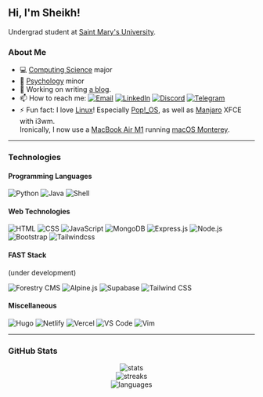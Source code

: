 ## Hi, I'm Sheikh!

Undergrad student at [Saint Mary's University](https://www.smu.ca/).

### About Me

-   💻 [Computing Science](https://www.smu.ca/academics/computing-science-program.html) major
-   🧠 [Psychology](https://www.smu.ca/academics/psychology-program.html) minor
-   🔭 Working on writing [a blog](https://cybar.dev "cybar.dev").
-   📫 How to reach me: [![Email](https://img.shields.io/badge/-Email-grey?style=flat&logo=mail.ru)](mailto:sheikh@cybar.dev "sheikh@cybar.dev") [![LinkedIn](https://img.shields.io/badge/-LinkedIn-grey?style=flat&logo=linkedin)](https://linkedin.com/in/cybardev) [![Discord](https://img.shields.io/badge/-Discord-grey?style=flat&logo=discord&logoColor=white)](https://discord.com/users/316478839146676224) [![Telegram](https://img.shields.io/badge/-Telegram-grey?style=flat&logo=minutemailer&logoColor=white)](https://t.me/cybardev)
-   ⚡ Fun fact: I love [Linux](https://en.wikipedia.org/wiki/Linux/)! Especially [Pop!\_OS](https://pop.system76.com/), as well as [Manjaro](https://manjaro.org/) XFCE with i3wm.<br />Ironically, I now use a [MacBook Air M1](https://www.apple.com/ca/macbook-air/) running [macOS Monterey](https://www.apple.com/ca/macos/monterey/).

---

### Technologies

#### Programming Languages

![Python](https://img.shields.io/badge/-Python-grey?style=for-the-badge&logo=python&logoColor=white)
![Java](https://img.shields.io/badge/-Java-grey?style=for-the-badge&logo=java&logoColor=white)
![Shell](https://img.shields.io/badge/-Shell-grey?style=for-the-badge&logo=gnubash&logoColor=white)

#### Web Technologies

![HTML](https://img.shields.io/badge/-HTML-grey?style=for-the-badge&logo=HTML5)
![CSS](https://img.shields.io/badge/-CSS3-grey?style=for-the-badge&logo=CSS3&logoColor=cornflowerblue)
![JavaScript](https://img.shields.io/badge/-JS-grey?style=for-the-badge&logo=JavaScript)
![MongoDB](https://img.shields.io/badge/-MongoDB-grey?style=for-the-badge&logo=MongoDB)
![Express.js](https://img.shields.io/badge/-Expressjs-grey?style=for-the-badge&logo=Express)
![Node.js](https://img.shields.io/badge/-Node.js-grey?style=for-the-badge&logo=node.js)
![Bootstrap](https://img.shields.io/badge/-Bootstrap-grey?style=for-the-badge&logo=Bootstrap)
![Tailwindcss](https://img.shields.io/badge/-Tailwind-grey?style=for-the-badge&logo=Tailwindcss)

#### FAST Stack

(under development)

![Forestry CMS](https://img.shields.io/badge/-Forestry%20CMS-grey?style=for-the-badge&logo=forestry)
![Alpine.js](https://img.shields.io/badge/-Alpine.js-grey?style=for-the-badge&logo=alpine.js)
![Supabase](https://img.shields.io/badge/-Supabase-grey?style=for-the-badge&logo=supabase)
![Tailwind CSS](https://img.shields.io/badge/-Tailwind%20CSS-grey?style=for-the-badge&logo=tailwindcss)

#### Miscellaneous

![Hugo](https://img.shields.io/badge/-Hugo-grey?style=for-the-badge&logo=hugo&logoColor=white)
![Netlify](https://img.shields.io/badge/-Netlify-grey?style=for-the-badge&logo=netlify&logoColor=white)
![Vercel](https://img.shields.io/badge/-Vercel-grey?style=for-the-badge&logo=vercel)
![VS Code](https://img.shields.io/badge/-VS%20Code-grey?style=for-the-badge&logo=visualstudiocode)
![Vim](https://img.shields.io/badge/-Vim-grey?style=for-the-badge&logo=vim)

---

### GitHub Stats

<div align="center">
  <img src="https://gitstatus.cybar.dev/api?username=cybardev&hide_border=true&theme=dark&show_icons=true&count_private=true&icon_color=ff86dd&bg_color=000" alt="stats" />
  <br />
  <img src="https://github-readme-streak-stats.herokuapp.com?user=cybardev&theme=highcontrast&hide_border=true&stroke=000&ring=ff86dd&fire=fff&currStreakLabel=fff&date_format=j%20M%5B%20Y%5D" alt="streaks">
  <br />
  <img src="https://gitstatus.cybar.dev/api/top-langs/?username=cybardev&layout=compact&hide_border=true&langs_count=8&theme=dark&bg_color=000" alt="languages" />
</div>
